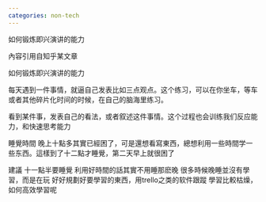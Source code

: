 ```yaml
---
categories: non-tech
---
```

如何锻炼即兴演讲的能力

內容引用自知乎某文章

如何锻炼即兴演讲的能力


每天遇到一件事情，就逼自己发表比如三点观点。这个练习，可以在你坐车，等车或者其他碎片化时间的时候，在自己的脑海里练习。



看到某件事，发表自己的看法，或者叙述这件事情。这个过程也会训练我们反应能力，和快速思考能力

睡覺時間
晚上十點多其實已經困了，可是還想看寫東西，總想利用一些時間学一些东西。這樣到了十二點才睡覺，第二天早上就很困了

建議
十一點半要睡覺
利用好時間的話其實不用睡那麽晚
很多時候晚睡並沒有學習，而是在玩
好好規劃好要學習的東西，用trello之类的软件跟蹤
學習比較枯燥，如何高效學習呢

